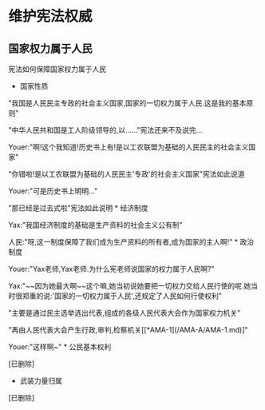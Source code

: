# 维护宪法权威

## 国家权力属于人民
宪法如何保障国家权力属于人民
* 国家性质

"我国是人民民主专政的社会主义国家,国家的一切权力属于人民.这是我的基本原则"
<p>
"中华人民共和国是工人阶级领导的,以......"宪法还来不及说完...
<p>
Youer:"啊!这个我知道!历史书上有!是以工农联盟为基础的人民民主的社会主义国家"
<p>
"你错啦!是以工农联盟为基础的人民民主'专政'的社会主义国家"宪法如此说道
<p>
Youer:"可是历史书上明明..."
<p>
"那已经是过去式啦"宪法如此说明
* 经济制度

Yax:"我国经济制度的基础是生产资料的社会主义公有制"
<p>
人民:"呀,这一制度保障了我们成为生产资料的所有者,成为国家的主人啊!"
* 政治制度

Youer:"Yax老师,Yax老师.为什么宪老师说国家的权力属于人民啊?"
<p>
Yax:"~~因为她最大啊~~这个嘛,她当初说她要把一切权力交给人民行使的呢.她当时很郑重的说:'国家的一切权力属于人民',还规定了人民如何行使权利"
<p>
"主要是通过民主选举选出代表,组成的各级人民代表大会作为国家权力机关"
<p>
"再由人民代表大会产生行政,审判,检察机关[[*AMA-1](/AMA-A/AMA-1.md)]"
<p>
Youer:"这样啊~"
* 公民基本权利

[已删除]

* 武装力量归属

[已删除]

